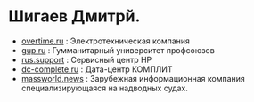 # Шигаев Дмитрй.

- [overtime.ru](https://overtime.ru/) : Электротехническая компания
- [gup.ru](https://www.gup.ru/) : Гумманитарный университет профсоюзов
- [rus.support](https://rus.support/) : Сервисный центр HP
- [dc-complete.ru](https://dc-complete.ru/) : Дата-центр КОМПЛИТ
- [massworld.news](https://massworld.news/) : Зарубежная информационная компания специализирующаяся на надводных судах.
